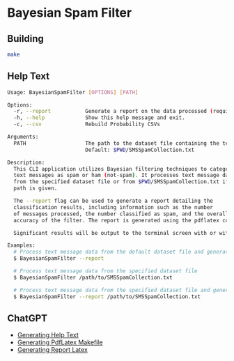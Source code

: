 # Bayesian Spam Filter

## Building
```bash
make
```

## Help Text
```bash
Usage: BayesianSpamFilter [OPTIONS] [PATH]

Options:
  -r, --report           Generate a report on the data processed (requires pdflatex).
  -h, --help             Show this help message and exit.
  -c, --csv              Rebuild Probability CSVs 

Arguments:
  PATH                   The path to the dataset file containing the text message data to be processed.
                         Default: $PWD/SMSSpamCollection.txt

Description:
  This CLI application utilizes Bayesian filtering techniques to categorize
  text messages as spam or ham (not-spam). It processes text message data
  from the specified dataset file or from $PWD/SMSSpamCollection.txt if no
  path is given.

  The --report flag can be used to generate a report detailing the
  classification results, including information such as the number
  of messages processed, the number classified as spam, and the overall
  accuracy of the filter. The report is generated using the pdflatex command.

  Significant results will be output to the terminal screen with or without the --report flag.

Examples:
  # Process text message data from the default dataset file and generate a report
  $ BayesianSpamFilter --report

  # Process text message data from the specified dataset file
  $ BayesianSpamFilter /path/to/SMSSpamCollection.txt

  # Process text message data from the specified dataset file and generate a report
  $ BayesianSpamFilter --report /path/to/SMSSpamCollection.txt
```

## ChatGPT
- [Generating Help Text](https://chat.openai.com/share/d9d6ec82-0536-40c5-89f8-783489a633c8)
- [Generating PdfLatex Makefile](https://chat.openai.com/share/66125fe8-973c-4061-9f20-14fbc3050a60)
- [Generating Report Latex](https://chat.openai.com/share/3af8bfb0-78fe-4fee-9f93-812f8e9d7ff5)